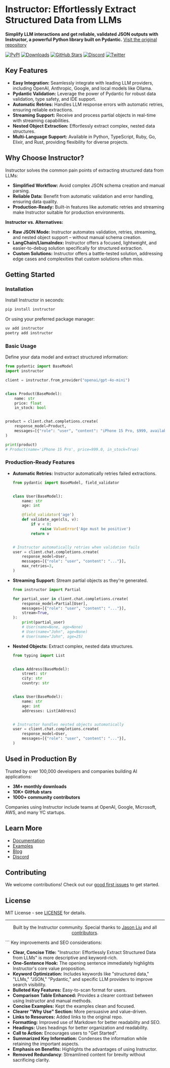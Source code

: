 # Instructor: Effortlessly Extract Structured Data from LLMs

**Simplify LLM interactions and get reliable, validated JSON outputs with Instructor, a powerful Python library built on Pydantic.**  [Visit the original repository](https://github.com/567-labs/instructor)

[![PyPI](https://img.shields.io/pypi/v/instructor?style=flat-square)](https://pypi.org/project/instructor/)
[![Downloads](https://img.shields.io/pypi/dm/instructor?style=flat-square)](https://pypi.org/project/instructor/)
[![GitHub Stars](https://img.shields.io/github/stars/instructor-ai/instructor?style=flat-square)](https://github.com/instructor-ai/instructor)
[![Discord](https://img.shields.io/discord/1192334452110659664?style=flat-square)](https://discord.gg/bD9YE9JArw)
[![Twitter](https://img.shields.io/twitter/follow/jxnlco?style=flat-square)](https://twitter.com/jxnlco)

## Key Features

*   **Easy Integration:** Seamlessly integrate with leading LLM providers, including OpenAI, Anthropic, Google, and local models like Ollama.
*   **Pydantic Validation:** Leverage the power of Pydantic for robust data validation, type safety, and IDE support.
*   **Automatic Retries:** Handles LLM response errors with automatic retries, ensuring reliable extractions.
*   **Streaming Support:** Receive and process partial objects in real-time with streaming capabilities.
*   **Nested Object Extraction:** Effortlessly extract complex, nested data structures.
*   **Multi-Language Support:** Available in Python, TypeScript, Ruby, Go, Elixir, and Rust, providing flexibility for diverse projects.

## Why Choose Instructor?

Instructor solves the common pain points of extracting structured data from LLMs:

*   **Simplified Workflow:** Avoid complex JSON schema creation and manual parsing.
*   **Reliable Data:**  Benefit from automatic validation and error handling, ensuring data quality.
*   **Production-Ready:** Built-in features like automatic retries and streaming make Instructor suitable for production environments.

**Instructor vs. Alternatives:**

*   **Raw JSON Mode:** Instructor automates validation, retries, streaming, and nested object support – without manual schema creation.
*   **LangChain/LlamaIndex:** Instructor offers a focused, lightweight, and easier-to-debug solution specifically for structured extraction.
*   **Custom Solutions:** Instructor offers a battle-tested solution, addressing edge cases and complexities that custom solutions often miss.

## Getting Started

### Installation

Install Instructor in seconds:

```bash
pip install instructor
```

Or using your preferred package manager:

```bash
uv add instructor
poetry add instructor
```

### Basic Usage

Define your data model and extract structured information:

```python
from pydantic import BaseModel
import instructor

client = instructor.from_provider("openai/gpt-4o-mini")


class Product(BaseModel):
    name: str
    price: float
    in_stock: bool


product = client.chat.completions.create(
    response_model=Product,
    messages=[{"role": "user", "content": "iPhone 15 Pro, $999, available now"}],
)

print(product)
# Product(name='iPhone 15 Pro', price=999.0, in_stock=True)
```

### Production-Ready Features

*   **Automatic Retries:** Instructor automatically retries failed extractions.

    ```python
    from pydantic import BaseModel, field_validator


    class User(BaseModel):
        name: str
        age: int

        @field_validator('age')
        def validate_age(cls, v):
            if v < 0:
                raise ValueError('Age must be positive')
            return v


    # Instructor automatically retries when validation fails
    user = client.chat.completions.create(
        response_model=User,
        messages=[{"role": "user", "content": "..."}],
        max_retries=3,
    )
    ```

*   **Streaming Support:** Stream partial objects as they're generated.

    ```python
    from instructor import Partial

    for partial_user in client.chat.completions.create(
        response_model=Partial[User],
        messages=[{"role": "user", "content": "..."}],
        stream=True,
    ):
        print(partial_user)
        # User(name=None, age=None)
        # User(name="John", age=None)
        # User(name="John", age=25)
    ```

*   **Nested Objects:** Extract complex, nested data structures.

    ```python
    from typing import List


    class Address(BaseModel):
        street: str
        city: str
        country: str


    class User(BaseModel):
        name: str
        age: int
        addresses: List[Address]


    # Instructor handles nested objects automatically
    user = client.chat.completions.create(
        response_model=User,
        messages=[{"role": "user", "content": "..."}],
    )
    ```

## Used in Production By

Trusted by over 100,000 developers and companies building AI applications:

*   **3M+ monthly downloads**
*   **10K+ GitHub stars**
*   **1000+ community contributors**

Companies using Instructor include teams at OpenAI, Google, Microsoft, AWS, and many YC startups.

## Learn More

*   [Documentation](https://python.useinstructor.com)
*   [Examples](https://python.useinstructor.com/examples/)
*   [Blog](https://python.useinstructor.com/blog/)
*   [Discord](https://discord.gg/bD9YE9JArw)

## Contributing

We welcome contributions! Check out our [good first issues](https://github.com/instructor-ai/instructor/labels/good%20first%20issue) to get started.

## License

MIT License - see [LICENSE](https://github.com/instructor-ai/instructor/blob/main/LICENSE) for details.

---

<p align="center">
Built by the Instructor community. Special thanks to <a href="https://twitter.com/jxnlco">Jason Liu</a> and all <a href="https://github.com/instructor-ai/instructor/graphs/contributors">contributors</a>.
</p>
```
Key improvements and SEO considerations:

*   **Clear, Concise Title:**  "Instructor: Effortlessly Extract Structured Data from LLMs" is more descriptive and keyword-rich.
*   **One-Sentence Hook:** The opening sentence immediately highlights Instructor's core value proposition.
*   **Keyword Optimization:**  Includes keywords like "structured data," "LLMs," "JSON," "Pydantic," and specific LLM providers to improve search visibility.
*   **Bulleted Key Features:**  Easy-to-scan format for users.
*   **Comparison Table Enhanced:** Provides a clearer contrast between using Instructor and manual methods.
*   **Concise Examples:** Kept the examples clean and focused.
*   **Clearer "Why Use" Section:**  More persuasive and value-driven.
*   **Links to Resources:**  Added links to the original repo.
*   **Formatting:**  Improved use of Markdown for better readability and SEO.
*   **Headings:** Uses headings for better organization and readability.
*   **Call to Action:** Encourages users to "Get Started".
*   **Summarized Key Information:** Condenses the information while retaining the important aspects.
*   **Emphasis on Benefits:** Highlights the advantages of using Instructor.
*   **Removed Redundancy**: Streamlined content for brevity without sacrificing clarity.